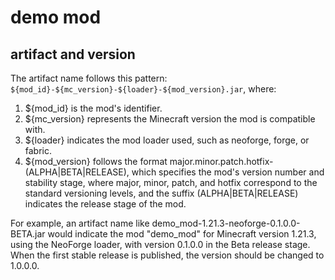 # demo mod

## artifact and version

The artifact name follows this pattern: `${mod_id}-${mc_version}-${loader}-${mod_version}.jar`, where:

1. ${mod_id} is the mod's identifier.
2. ${mc_version} represents the Minecraft version the mod is compatible with.
3. ${loader} indicates the mod loader used, such as neoforge, forge, or fabric.
4. ${mod_version} follows the format major.minor.patch.hotfix-(ALPHA|BETA|RELEASE), which specifies the mod's version
   number and stability stage, where major, minor, patch, and hotfix correspond to the standard versioning levels, and
   the suffix (ALPHA|BETA|RELEASE) indicates the release stage of the mod.

For example, an artifact name like demo_mod-1.21.3-neoforge-0.1.0.0-BETA.jar would indicate the mod "demo_mod" for
Minecraft version 1.21.3, using the NeoForge loader, with version 0.1.0.0 in the Beta release stage. When the first
stable release is published, the version should be changed to 1.0.0.0.

